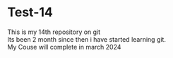 # Test-14
This is my 14th repository on git 
<br>
Its been 2 month since then i have started learning git.
<br>
My Couse will complete in march 2024